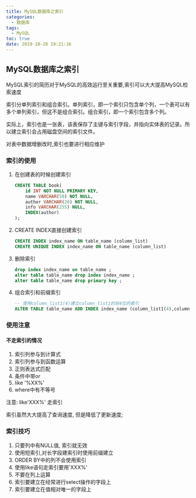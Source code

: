 ```yaml
---
title: MySQL数据库之索引
categories:
  - 数据库
tags:
  - MySQL
toc: true
date: 2019-10-28 19:21:16
---
```

## MySQL数据库之索引

MySQL索引的简历对于MySQL的高效运行至关重要,索引可以大大提高MySQL检索速度

索引分单列索引和组合索引。单列索引，即一个索引只包含单个列，一个表可以有多个单列索引，但这不是组合索引。组合索引，即一个索引包含多个列。

实际上，索引也是一张表，该表保存了主键与索引字段，并指向实体表的记录。所以建立索引会占用磁盘空间的索引文件。

对表中数据增删改时,索引也要进行相应维护

### 索引的使用

1. 在创建表的时候创建索引

    ```sql
    CREATE TABLE book(
        id INT NOT NULL PRIMARY KEY,
        name VARCHAR(50) NOT NULL,
        author VARCHAR(20) NOT NULL,
        info VARCHAR(255) NULL,
        INDEX(author)
    );
    ```

2. CREATE INDEX直接创建索引

    ```sql
    CREATE INDEX index_name ON table_name (column_list)
    CREATE UNIQUE INDEX index_name ON table_name (column_list)
    ```

3. 删除索引

    ```sql
    drop index index_name on table_name ;
    alter table table_name drop index index_name ;
    alter table table_name drop primary key ;
    ```

4. 组合索引和前缀索引

    ```sql
    -- 使用column_list1(4)建立column_list1的前4位的索引
    ALTER TABLE table_name ADD INDEX index_name (column_list1(4),column_list2,column_list3);
    ```

### 使用注意

#### 不走索引的情况

1. 索引列参与到计算式
2. 索引列参与到函数运算
3. 正则表达式匹配
4. 条件中带or
5. like '%XX%'
6. where中有不等号

注意: like'XXX%' 走索引

索引虽然大大提高了查询速度, 但是降低了更新速度;

### 索引技巧

1. 只要列中有NULL值, 索引就无效
2. 使用短索引,对长字段建索引时使用前缀建立
3. ORDER BY中的列不会使用索引
4. 使用like语句走索引要用'XXX%'
5. 不要在列上运算
6. 索引要建立在经常进行select操作的字段上
7. 索引要建立在值相对唯一的字段上
